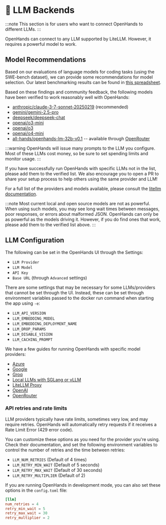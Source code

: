 # 🤖 LLM Backends

:::note
This section is for users who want to connect OpenHands to different LLMs.
:::

OpenHands can connect to any LLM supported by LiteLLM. However, it requires a powerful model to work.

## Model Recommendations

Based on our evaluations of language models for coding tasks (using the SWE-bench dataset), we can provide some
recommendations for model selection. Our latest benchmarking results can be found in [this spreadsheet](https://docs.google.com/spreadsheets/d/1wOUdFCMyY6Nt0AIqF705KN4JKOWgeI4wUGUP60krXXs/edit?gid=0).

Based on these findings and community feedback, the following models have been verified to work reasonably well with OpenHands:

- [anthropic/claude-3-7-sonnet-20250219](https://www.anthropic.com/api) (recommended)
- [gemini/gemini-2.5-pro](https://blog.google/technology/google-deepmind/gemini-model-thinking-updates-march-2025/)
- [deepseek/deepseek-chat](https://api-docs.deepseek.com/)
- [openai/o3-mini](https://openai.com/index/openai-o3-mini/)
- [openai/o3](https://openai.com/index/introducing-o3-and-o4-mini/)
- [openai/o4-mini](https://openai.com/index/introducing-o3-and-o4-mini/)
- [all-hands/openhands-lm-32b-v0.1](https://www.all-hands.dev/blog/introducing-openhands-lm-32b----a-strong-open-coding-agent-model) -- available through [OpenRouter](https://openrouter.ai/all-hands/openhands-lm-32b-v0.1)


:::warning
OpenHands will issue many prompts to the LLM you configure. Most of these LLMs cost money, so be sure to set spending
limits and monitor usage.
:::

If you have successfully run OpenHands with specific LLMs not in the list, please add them to the verified list. We
also encourage you to open a PR to share your setup process to help others using the same provider and LLM!

For a full list of the providers and models available, please consult the
[litellm documentation](https://docs.litellm.ai/docs/providers).

:::note
Most current local and open source models are not as powerful. When using such models, you may see long
wait times between messages, poor responses, or errors about malformed JSON. OpenHands can only be as powerful as the
models driving it. However, if you do find ones that work, please add them to the verified list above.
:::

## LLM Configuration

The following can be set in the OpenHands UI through the Settings:

- `LLM Provider`
- `LLM Model`
- `API Key`
- `Base URL` (through `Advanced` settings)

There are some settings that may be necessary for some LLMs/providers that cannot be set through the UI. Instead, these
can be set through environment variables passed to the docker run command when starting the app
using `-e`:

- `LLM_API_VERSION`
- `LLM_EMBEDDING_MODEL`
- `LLM_EMBEDDING_DEPLOYMENT_NAME`
- `LLM_DROP_PARAMS`
- `LLM_DISABLE_VISION`
- `LLM_CACHING_PROMPT`

We have a few guides for running OpenHands with specific model providers:

- [Azure](llms/azure-llms)
- [Google](llms/google-llms)
- [Groq](llms/groq)
- [Local LLMs with SGLang or vLLM](llms/../local-llms.md)
- [LiteLLM Proxy](llms/litellm-proxy)
- [OpenAI](llms/openai-llms)
- [OpenRouter](llms/openrouter)

### API retries and rate limits

LLM providers typically have rate limits, sometimes very low, and may require retries. OpenHands will automatically
retry requests if it receives a Rate Limit Error (429 error code).

You can customize these options as you need for the provider you're using. Check their documentation, and set the
following environment variables to control the number of retries and the time between retries:

- `LLM_NUM_RETRIES` (Default of 4 times)
- `LLM_RETRY_MIN_WAIT` (Default of 5 seconds)
- `LLM_RETRY_MAX_WAIT` (Default of 30 seconds)
- `LLM_RETRY_MULTIPLIER` (Default of 2)

If you are running OpenHands in development mode, you can also set these options in the `config.toml` file:

```toml
[llm]
num_retries = 4
retry_min_wait = 5
retry_max_wait = 30
retry_multiplier = 2
```
